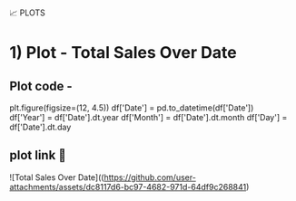  📈 PLOTS
#  1) Plot - Total Sales Over Date 


## Plot code - 
plt.figure(figsize=(12, 4.5)) 
df['Date'] = pd.to_datetime(df['Date'])  
df['Year'] = df['Date'].dt.year
df['Month'] = df['Date'].dt.month
df['Day'] = df['Date'].dt.day    

## plot link 🔗 
![Total Sales Over Date]((https://github.com/user-attachments/assets/dc8117d6-bc97-4682-971d-64df9c268841)
